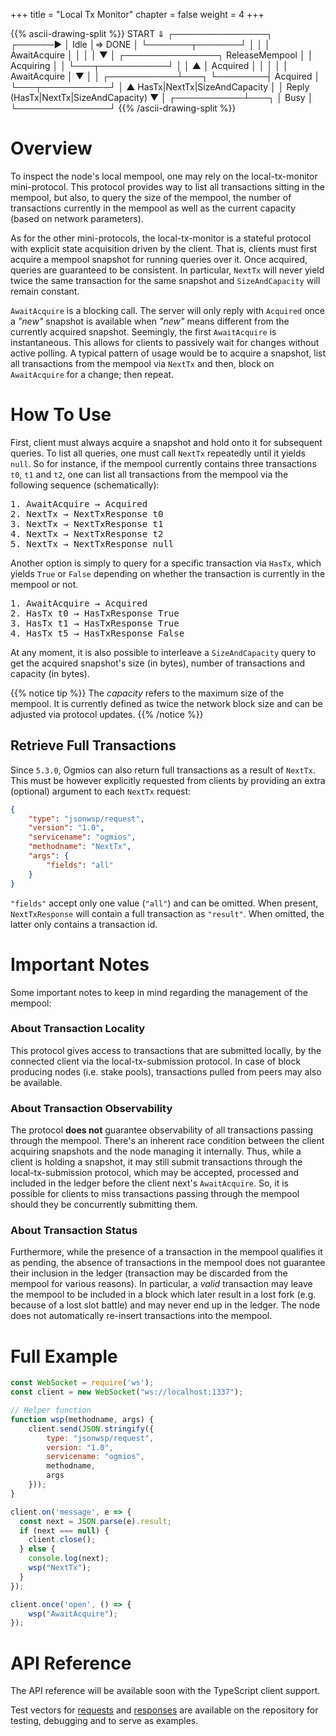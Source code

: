
+++
title = "Local Tx Monitor"
chapter = false
weight = 4
+++


{{% ascii-drawing-split %}}
                                START
                                  ⇓
                          ┌───────────────┐
                 ┌──────▶ │     Idle      │⇒ DONE 
                 │        └───────┬───────┘
                 │                │
                 │   AwaitAcquire │
                 │                │
                 │                ▼
                 │        ┌───────────────┐
  ReleaseMempool │        │   Acquiring   │
                 │        └───┬───────────┘
                 │            │       ▲
                 │   Acquired │       │ 
                 │            │       │ AwaitAcquire
                 │            ▼       │
                 │        ┌───────────┴───┐
                 └────────┤   Acquired    │
                          └───┬───────────┘
                              │       ▲
 HasTx|NextTx|SizeAndCapacity │       │ Reply (HasTx|NextTx|SizeAndCapacity)
                              ▼       │
                          ┌───────────┴───┐
                          │      Busy     │
                          └───────────────┘
{{% /ascii-drawing-split %}}

# Overview

To inspect the node's local mempool, one may rely on the local-tx-monitor mini-protocol. This protocol provides way to list all transactions sitting in the mempool, but also, to query the size of the mempool, the number of transactions currently in the mempool as well as the current capacity (based on network parameters). 

As for the other mini-protocols, the local-tx-monitor is a stateful protocol with explicit state acquisition driven by the client. That is, clients must first acquire a mempool snapshot for running queries over it. Once acquired, queries are guaranteed to be consistent. In particular, `NextTx` will never yield twice the same transaction for the same snapshot and `SizeAndCapacity` will remain constant. 

`AwaitAcquire` is a blocking call. The server will only reply with `Acquired` once a _"new"_ snapshot is available when _"new"_ means different from the currently acquired snapshot. Seemingly, the first `AwaitAcquire` is instantaneous. This allows for clients to passively wait for changes without active polling. A typical pattern of usage would be to acquire a snapshot, list all transactions from the mempool via `NextTx` and then, block on `AwaitAcquire` for a change; then repeat. 

# How To Use 

First, client must always acquire a snapshot and hold onto it for subsequent queries. To list all queries, one must call `NextTx` repeatedly until it yields `null`. So for instance, if the mempool currently contains three transactions `t0`, `t1` and `t2`, one can list all transactions from the mempool via the following sequence (schematically):

<pre>
1. AwaitAcquire → Acquired
2. NextTx → NextTxResponse t0 
3. NextTx → NextTxResponse t1
4. NextTx → NextTxResponse t2 
5. NextTx → NextTxResponse null 
</pre>

Another option is simply to query for a specific transaction via `HasTx`, which yields `True` or `False` depending on whether the transaction is currently in the mempool or not.

<pre>
1. AwaitAcquire → Acquired
2. HasTx t0 → HasTxResponse True
3. HasTx t1 → HasTxResponse True
4. HasTx t5 → HasTxResponse False
</pre>

At any moment, it is also possible to interleave a `SizeAndCapacity` query to get the acquired snapshot's size (in bytes), number of transactions and capacity (in bytes). 

{{% notice tip %}}
The _capacity_ refers to the maximum size of the mempool. It is currently defined as twice the network block size and can be adjusted via protocol updates. 
{{% /notice %}}

## Retrieve Full Transactions

Since `5.3.0`, Ogmios can also return full transactions as a result of `NextTx`. This must be however explicitly requested from clients by providing an extra (optional) argument to each `NextTx` request:


```json
{                                 
    "type": "jsonwsp/request",
    "version": "1.0",
    "servicename": "ogmios",
    "methodname": "NextTx",
    "args": {
        "fields": "all"
    }
}
```
`"fields"` accept only one value (`"all"`) and can be omitted. When present, `NextTxResponse` will contain a full transaction as `"result"`. When omitted, the latter only contains a transaction id.

# Important Notes 

Some important notes to keep in mind regarding the management of the mempool:

### About Transaction Locality

This protocol gives access to transactions that are submitted locally, by the connected client via the local-tx-submission protocol. In case of block producing nodes (i.e. stake pools), transactions pulled from peers may also be available.

### About Transaction Observability

The protocol **does not** guarantee observability of all transactions passing through the mempool. There's an inherent race condition between the client acquiring snapshots and the node managing it internally. Thus, while a client is holding a snapshot, it may still submit transactions through the local-tx-submission protocol, which may be accepted, processed and included in the ledger before the client next's `AwaitAcquire`. So, it is possible for clients to miss transactions passing through the mempool should they be concurrently submitting them. 

### About Transaction Status

Furthermore, while the presence of a transaction in the mempool qualifies it as pending, the absence of transactions in the mempool does not guarantee their inclusion in the ledger (transaction may be discarded from the mempool for various reasons). In particular, a _valid_ transaction may leave the mempool to be included in a block which later result in a lost fork (e.g. because of a lost slot battle) and may never end up in the ledger. The node does not automatically re-insert transactions into the mempool. 

# Full Example

```js
const WebSocket = require('ws');
const client = new WebSocket("ws://localhost:1337");

// Helper function
function wsp(methodname, args) {
    client.send(JSON.stringify({
        type: "jsonwsp/request",
        version: "1.0",
        servicename: "ogmios",
        methodname,
        args
    }));
}

client.on('message', e => {
  const next = JSON.parse(e).result;
  if (next === null) {
    client.close();
  } else {
    console.log(next);
    wsp("NextTx");
  }
});

client.once('open', () => {
    wsp("AwaitAcquire");
});
```

# API Reference

The API reference will be available soon with the TypeScript client support.

Test vectors for [requests](https://github.com/CardanoSolutions/ogmios/tree/master/server/test/vectors/TxMonitor/Request) and [responses](https://github.com/CardanoSolutions/ogmios/tree/master/server/test/vectors/TxMonitor/Response) are available on the repository for testing, debugging and to serve as examples.
